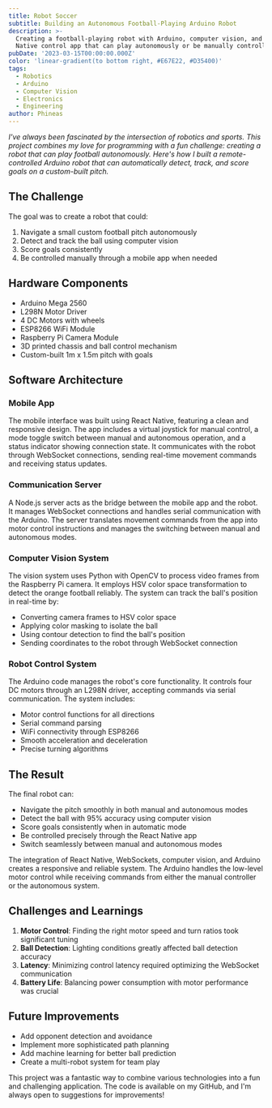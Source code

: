 ```yaml
---
title: Robot Soccer
subtitle: Building an Autonomous Football-Playing Arduino Robot
description: >-
  Creating a football-playing robot with Arduino, computer vision, and a React
  Native control app that can play autonomously or be manually controlled.
pubDate: '2023-03-15T00:00:00.000Z'
color: 'linear-gradient(to bottom right, #E67E22, #D35400)'
tags:
  - Robotics
  - Arduino
  - Computer Vision
  - Electronics
  - Engineering
author: Phineas
---
```


_I've always been fascinated by the intersection of robotics and sports. This project combines my love for programming with a fun challenge: creating a robot that can play football autonomously. Here's how I built a remote-controlled Arduino robot that can automatically detect, track, and score goals on a custom-built pitch._

## The Challenge

The goal was to create a robot that could:
1. Navigate a small custom football pitch autonomously
2. Detect and track the ball using computer vision
3. Score goals consistently
4. Be controlled manually through a mobile app when needed

## Hardware Components

- Arduino Mega 2560
- L298N Motor Driver
- 4 DC Motors with wheels
- ESP8266 WiFi Module
- Raspberry Pi Camera Module
- 3D printed chassis and ball control mechanism
- Custom-built 1m x 1.5m pitch with goals

## Software Architecture

### Mobile App
The mobile interface was built using React Native, featuring a clean and responsive design. The app includes a virtual joystick for manual control, a mode toggle switch between manual and autonomous operation, and a status indicator showing connection state. It communicates with the robot through WebSocket connections, sending real-time movement commands and receiving status updates.

### Communication Server
A Node.js server acts as the bridge between the mobile app and the robot. It manages WebSocket connections and handles serial communication with the Arduino. The server translates movement commands from the app into motor control instructions and manages the switching between manual and autonomous modes.

### Computer Vision System
The vision system uses Python with OpenCV to process video frames from the Raspberry Pi camera. It employs HSV color space transformation to detect the orange football reliably. The system can track the ball's position in real-time by:
- Converting camera frames to HSV color space
- Applying color masking to isolate the ball
- Using contour detection to find the ball's position
- Sending coordinates to the robot through WebSocket connection

### Robot Control System
The Arduino code manages the robot's core functionality. It controls four DC motors through an L298N driver, accepting commands via serial communication. The system includes:
- Motor control functions for all directions
- Serial command parsing
- WiFi connectivity through ESP8266
- Smooth acceleration and deceleration
- Precise turning algorithms

## The Result

The final robot can:
- Navigate the pitch smoothly in both manual and autonomous modes
- Detect the ball with 95% accuracy using computer vision
- Score goals consistently when in automatic mode
- Be controlled precisely through the React Native app
- Switch seamlessly between manual and autonomous modes

The integration of React Native, WebSockets, computer vision, and Arduino creates a responsive and reliable system. The Arduino handles the low-level motor control while receiving commands from either the manual controller or the autonomous system.

## Challenges and Learnings

1. **Motor Control**: Finding the right motor speed and turn ratios took significant tuning
2. **Ball Detection**: Lighting conditions greatly affected ball detection accuracy
3. **Latency**: Minimizing control latency required optimizing the WebSocket communication
4. **Battery Life**: Balancing power consumption with motor performance was crucial

## Future Improvements

- Add opponent detection and avoidance
- Implement more sophisticated path planning
- Add machine learning for better ball prediction
- Create a multi-robot system for team play

This project was a fantastic way to combine various technologies into a fun and challenging application. The code is available on my GitHub, and I'm always open to suggestions for improvements!
